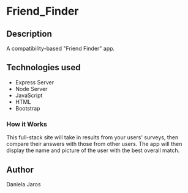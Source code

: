 # Friend_Finder

## Description
 A compatibility-based "Friend Finder" app. 

## Technologies used
* Express Server
* Node Server
* JavaScript
* HTML
* Bootstrap

### How it Works
This full-stack site will take in results from your users' surveys, then compare their answers with those from other users. The app will then display the name and picture of the user with the best overall match.

## Author
Daniela Jaros